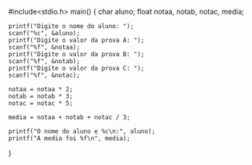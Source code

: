 #include<stdio.h>
main()
{
	char aluno;
	float notaa, notab, notac, media;
	
	printf("Digite o nome do aluno: ");
	scanf("%c", &aluno);
	printf("Digite o valor da prova A: ");
	scanf("%f", &notaa);
	printf("Digite o valor da prova B: ");
	scanf("%f", &notab);
	printf("Digite o valor da prova C: ");
	scanf("%f", &notac);
	
	notaa = notaa * 2;
	notab = notab * 3;
	notac = notac * 5;
	
	media = notaa + notab + notac / 3;
	
	printf("O nome do aluno e %c\n:", aluno);
	printf("A media foi %f\n", media);
}

